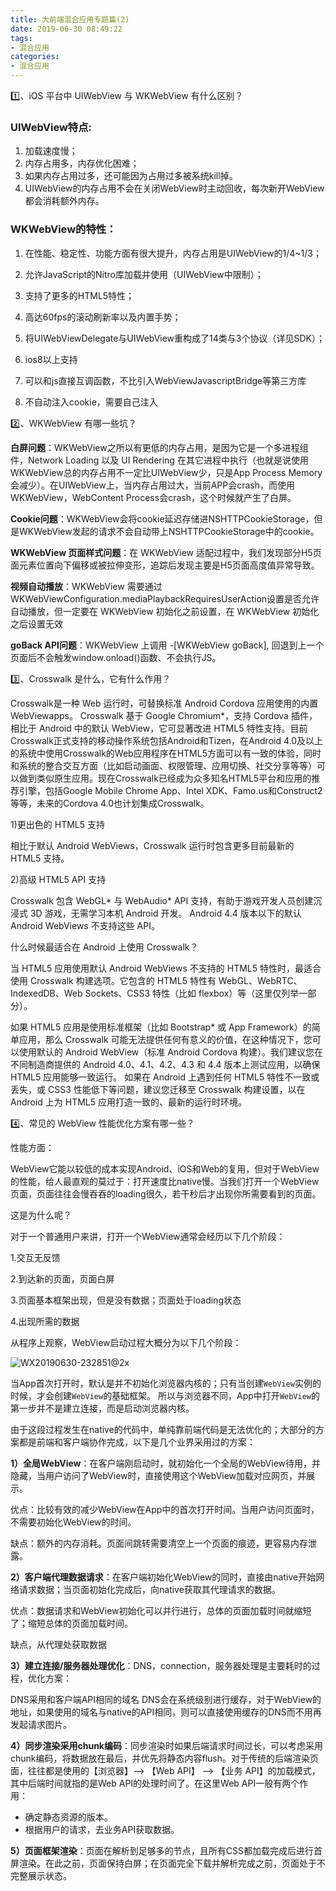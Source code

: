 ```yaml
---
title: 大前端混合应用专题篇(2)
date: 2019-06-30 08:49:22
tags: 
- 混合应用
categories: 
- 混合应用
---
```




1️⃣、iOS 平台中 UIWebView 与 WKWebView 有什么区别？

### UIWebView特点:

1. 加载速度慢；
2. 内存占用多，内存优化困难；
3. 如果内存占用过多，还可能因为占用过多被系统kill掉。
4. UIWebView的内存占用不会在关闭WebView时主动回收，每次新开WebView都会消耗额外内存。

### WKWebView的特性：

1. 在性能、稳定性、功能方面有很大提升，内存占用是UIWebView的1/4~1/3；

1. 允许JavaScript的Nitro库加载并使用（UIWebView中限制）；
2. 支持了更多的HTML5特性；
3. 高达60fps的滚动刷新率以及内置手势；
4. 将UIWebViewDelegate与UIWebView重构成了14类与3个协议（详见SDK）；
5. ios8以上支持
6. 可以和js直接互调函数，不比引入WebViewJavascriptBridge等第三方库
7. 不自动注入cookie，需要自己注入



2️⃣、WKWebView 有哪一些坑？

**白屏问题**：WKWebView之所以有更低的内存占用，是因为它是一个多进程组件，Network Loading 以及 UI Rendering 在其它进程中执行（也就是说使用WKWebView总的内存占用不一定比UIWebView少，只是App Process Memory会减少）。在UIWebView上，当内存占用过大，当前APP会crash，而使用WKWebView，WebContent Process会crash，这个时候就产生了白屏。

**Cookie问题**：WKWebView会将cookie延迟存储进NSHTTPCookieStorage，但是WKWebView发起的请求不会自动带上NSHTTPCookieStorage中的cookie。

**WKWebView 页面样式问题**：在 WKWebView 适配过程中，我们发现部分H5页面元素位置向下偏移或被拉伸变形，追踪后发现主要是H5页面高度值异常导致。

**视频自动播放**：WKWebView 需要通过WKWebViewConfiguration.mediaPlaybackRequiresUserAction设置是否允许自动播放，但一定要在 WKWebView 初始化之前设置，在 WKWebView 初始化之后设置无效

**goBack API问题**：WKWebView 上调用 -[WKWebView goBack], 回退到上一个页面后不会触发window.onload()函数、不会执行JS。



3️⃣、Crosswalk 是什么，它有什么作用？

Crosswalk是一种 Web 运行时，可替换标准 Android Cordova 应用使用的内置 WebViewapps。 Crosswalk 基于 Google Chromium*，支持 Cordova 插件，相比于 Android 中的默认 WebView，它可显著改进 HTML5 特性支持。目前Crosswalk正式支持的移动操作系统包括Android和Tizen，在Android 4.0及以上的系统中使用Crosswalk的Web应用程序在HTML5方面可以有一致的体验，同时和系统的整合交互方面（比如启动画面、权限管理、应用切换、社交分享等等）可以做到类似原生应用。现在Crosswalk已经成为众多知名HTML5平台和应用的推荐引擎，包括Google Mobile Chrome App、Intel XDK、Famo.us和Construct2等等，未来的Cordova 4.0也计划集成Crosswalk。

1)更出色的 HTML5 支持

相比于默认 Android WebViews，Crosswalk 运行时包含更多目前最新的 HTML5 支持。

2)高级 HTML5 API 支持

Crosswalk 包含 WebGL* 与 WebAudio* API 支持，有助于游戏开发人员创建沉浸式 3D 游戏，无需学习本机 Android 开发。 Android 4.4 版本以下的默认 Android WebViews 不支持这些 API。



什么时候最适合在 Android 上使用 Crosswalk？

当 HTML5 应用使用默认 Android WebViews 不支持的 HTML5 特性时，最适合使用 Crosswalk 构建选项。它包含的 HTML5 特性有 WebGL、WebRTC、IndexedDB、Web Sockets、CSS3 特性（比如 flexbox）等（这里仅列举一部分）。

如果 HTML5 应用是使用标准框架（比如 Bootstrap* 或 App Framework）的简单应用，那么 Crosswalk 可能无法提供任何有意义的价值，在这种情况下，您可以使用默认的 Android WebView（标准 Android Cordova 构建）。我们建议您在不同制造商提供的 Android 4.0、4.1、4.2、4.3 和 4.4 版本上测试应用，以确保 HTML5 应用能够一致运行。 如果在 Android 上遇到任何 HTML5 特性不一致或丢失，或 CSS3 性能低下等问题，建议您迁移至 Crosswalk 构建设置，以在 Android 上为 HTML5 应用打造一致的、最新的运行时环境。





4️⃣、常见的 WebView 性能优化方案有哪一些？

性能方面：

WebView它能以较低的成本实现Android、iOS和Web的复用，但对于WebView的性能，给人最直观的莫过于：打开速度比native慢。当我们打开一个WebView页面，页面往往会慢吞吞的loading很久，若干秒后才出现你所需要看到的页面。

这是为什么呢？

对于一个普通用户来讲，打开一个WebView通常会经历以下几个阶段：

1.交互无反馈

2.到达新的页面，页面白屏

3.页面基本框架出现，但是没有数据；页面处于loading状态

4.出现所需的数据



从程序上观察，WebView启动过程大概分为以下几个阶段：

![WX20190630-232851@2x](http://114.55.30.96/WX20190630-232851@2x.png)

当App首次打开时，默认是并不初始化浏览器内核的；只有当创建`WebView`实例的时候，才会创建`WebView`的基础框架。
所以与浏览器不同，App中打开`WebView`的第一步并不是建立连接，而是启动浏览器内核。



由于这段过程发生在native的代码中，单纯靠前端代码是无法优化的；大部分的方案都是前端和客户端协作完成，以下是几个业界采用过的方案：



**1）全局WebView**：在客户端刚启动时，就初始化一个全局的WebView待用，并隐藏，当用户访问了WebView时，直接使用这个WebView加载对应网页，并展示。

优点：比较有效的减少WebView在App中的首次打开时间。当用户访问页面时，不需要初始化WebView的时间。

缺点：额外的内存消耗。页面间跳转需要清空上一个页面的痕迹，更容易内存泄露。

**2）客户端代理数据请求**：在客户端初始化WebView的同时，直接由native开始网络请求数据；当页面初始化完成后，向native获取其代理请求的数据。

优点：数据请求和WebView初始化可以并行进行，总体的页面加载时间就缩短了；缩短总体的页面加载时间。

缺点，从代理处获取数据

**3）建立连接/服务器处理优化**：DNS，connection，服务器处理是主要耗时的过程，优化方案：

DNS采用和客户端API相同的域名
DNS会在系统级别进行缓存，对于WebView的地址，如果使用的域名与native的API相同，则可以直接使用缓存的DNS而不用再发起请求图片。

**4）同步渲染采用chunk编码**：同步渲染时如果后端请求时间过长，可以考虑采用chunk编码，将数据放在最后，并优先将静态内容flush。对于传统的后端渲染页面，往往都是使用的【浏览器】--> 【Web API】 --> 【业务 API】的加载模式，其中后端时间就指的是Web API的处理时间了。在这里Web API一般有两个作用：

- 确定静态资源的版本。
- 根据用户的请求，去业务API获取数据。

**5）页面框架渲染**：页面在解析到足够多的节点，且所有CSS都加载完成后进行首屏渲染。在此之前，页面保持白屏；在页面完全下载并解析完成之前，页面处于不完整展示状态。


